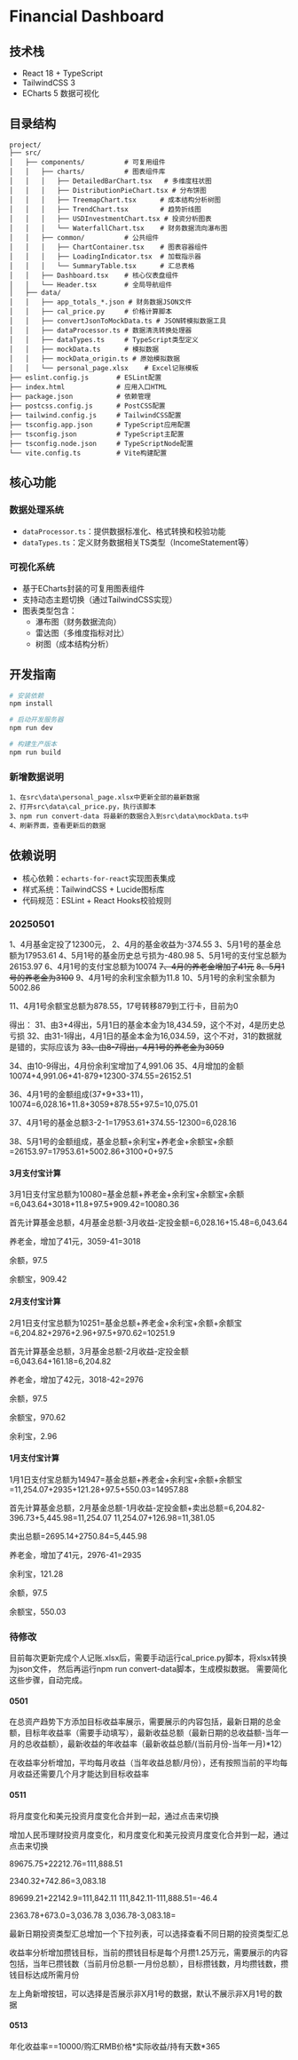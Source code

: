 # Financial Dashboard

## 技术栈
- React 18 + TypeScript
- TailwindCSS 3
- ECharts 5 数据可视化

## 目录结构
```
project/
├── src/
│   ├── components/          # 可复用组件
│   │   ├── charts/          # 图表组件库
│   │   │   ├── DetailedBarChart.tsx   # 多维度柱状图
│   │   │   ├── DistributionPieChart.tsx # 分布饼图
│   │   │   ├── TreemapChart.tsx      # 成本结构分析树图
│   │   │   ├── TrendChart.tsx        # 趋势折线图
│   │   │   ├── USDInvestmentChart.tsx # 投资分析图表
│   │   │   └── WaterfallChart.tsx    # 财务数据流向瀑布图
│   │   ├── common/          # 公共组件
│   │   │   ├── ChartContainer.tsx    # 图表容器组件
│   │   │   ├── LoadingIndicator.tsx  # 加载指示器
│   │   │   └── SummaryTable.tsx      # 汇总表格
│   │   ├── Dashboard.tsx    # 核心仪表盘组件
│   │   └── Header.tsx       # 全局导航组件
│   ├── data/
│   │   ├── app_totals_*.json # 财务数据JSON文件
│   │   ├── cal_price.py     # 价格计算脚本
│   │   ├── convertJsonToMockData.ts # JSON转模拟数据工具
│   │   ├── dataProcessor.ts # 数据清洗转换处理器
│   │   ├── dataTypes.ts     # TypeScript类型定义
│   │   ├── mockData.ts      # 模拟数据
│   │   ├── mockData_origin.ts # 原始模拟数据
│   │   └── personal_page.xlsx    # Excel记账模板
├── eslint.config.js       # ESLint配置
├── index.html             # 应用入口HTML
├── package.json           # 依赖管理
├── postcss.config.js      # PostCSS配置
├── tailwind.config.js     # TailwindCSS配置
├── tsconfig.app.json      # TypeScript应用配置
├── tsconfig.json          # TypeScript主配置
├── tsconfig.node.json     # TypeScriptNode配置
└── vite.config.ts         # Vite构建配置
```

## 核心功能
### 数据处理系统
- `dataProcessor.ts`：提供数据标准化、格式转换和校验功能
- `dataTypes.ts`：定义财务数据相关TS类型（IncomeStatement等）

### 可视化系统
- 基于ECharts封装的可复用图表组件
- 支持动态主题切换（通过TailwindCSS实现）
- 图表类型包含：
  - 瀑布图（财务数据流向）
  - 雷达图（多维度指标对比）
  - 树图（成本结构分析）

## 开发指南
```bash
# 安装依赖
npm install

# 启动开发服务器
npm run dev

# 构建生产版本
npm run build
```

### 新增数据说明

```
1、在src\data\personal_page.xlsx中更新全部的最新数据
2、打开src\data\cal_price.py，执行该脚本
3、npm run convert-data 将最新的数据合入到src\data\mockData.ts中
4、刷新界面，查看更新后的数据
```



## 依赖说明

- 核心依赖：`echarts-for-react`实现图表集成
- 样式系统：TailwindCSS + Lucide图标库
- 代码规范：ESLint + React Hooks校验规则

### 20250501

1、4月基金定投了12300元，
2、4月的基金收益为-374.55
3、5月1号的基金总额为17953.61
4、5月1号的基金历史总亏损为-480.98
5、5月1号的支付宝总额为26153.97
6、4月1号的支付宝总额为10074
~~7、4月的养老金增加了41元~~
~~8、5月1号的养老金为3100~~
9、4月1号的余利宝余额为11.8
10、5月1号的余利宝余额为5002.86

11、4月1号余额宝总额为878.55，17号转移879到工行卡，目前为0

得出：
31、由3+4得出，5月1日的基金本金为18,434.59，这个不对，4是历史总亏损
32、由31-1得出，4月1日的基金本金为16,034.59，这个不对，31的数据就是错的，实际应该为
~~33、由8-7得出，4月1号的养老金为3059~~

34、由10-9得出，4月份余利宝增加了4,991.06
35、4月增加的金额10074+4,991.06+41-879+12300-374.55=26152.51

36、4月1号的金额组成(37+9+33+11)，10074=6,028.16+11.8+3059+878.55+97.5=10,075.01

37、4月1号的基金总额3-2-1=17953.61+374.55-12300=6,028.16

38、5月1号的金额组成，基金总额+余利宝+养老金+余额宝+余额=26153.97=17953.61+5002.86+3100+0+97.5

#### 3月支付宝计算

3月1日支付宝总额为10080=基金总额+养老金+余利宝+余额宝+余额=6,043.64+3018+11.8+97.5+909.42=10080.36

首先计算基金总额，4月基金总额-3月收益-定投金额=6,028.16+15.48=6,043.64

养老金，增加了41元，3059-41=3018

余额，97.5

余额宝，909.42

#### 2月支付宝计算

2月1日支付宝总额为10251=基金总额+养老金+余利宝+余额+余额宝=6,204.82+2976+2.96+97.5+970.62=10251.9

首先计算基金总额，3月基金总额-2月收益-定投金额=6,043.64+161.18=6,204.82

养老金，增加了42元，3018-42=2976

余额，97.5

余额宝，970.62

余利宝，2.96

#### 1月支付宝计算

1月1日支付宝总额为14947=基金总额+养老金+余利宝+余额+余额宝=11,254.07+2935+121.28+97.5+550.03=14957.88

首先计算基金总额，2月基金总额-1月收益-定投金额+卖出总额=6,204.82-396.73+5,445.98=11,254.07      11,254.07+126.98=11,381.05

卖出总额=2695.14+2750.84=5,445.98

养老金，增加了41元，2976-41=2935

余利宝，121.28

余额，97.5

余额宝，550.03

### 待修改
目前每次更新完成个人记账.xlsx后，需要手动运行cal_price.py脚本，将xlsx转换为json文件，
然后再运行npm run convert-data脚本，生成模拟数据。
需要简化这些步骤，自动完成。

#### 0501

在总资产趋势下方添加目标收益率展示，需要展示的内容包括，最新日期的总金额，目标年收益率（需要手动填写），最新收益总额（最新日期的总收益额-当年一月的总收益额），最新收益的年收益率（最新收益总额/(当前月份-当年一月)*12）

在收益率分析增加，平均每月收益（当年收益总额/月份），还有按照当前的平均每月收益还需要几个月才能达到目标收益率

#### 0511

将月度变化和美元投资月度变化合并到一起，通过点击来切换

增加人民币理财投资月度变化，和月度变化和美元投资月度变化合并到一起，通过点击来切换

89675.75+22212.76=111,888.51

2340.32+742.86=3,083.18

89699.21+22142.9=111,842.11    111,842.11-111,888.51=-46.4

2363.78+673.0=3,036.78  3,036.78-3,083.18=

最新日期投资类型汇总增加一个下拉列表，可以选择查看不同日期的投资类型汇总

收益率分析增加攒钱目标，当前的攒钱目标是每个月攒1.25万元，需要展示的内容包括，当年已攒钱数（当前月份总额-一月份总额），目标攒钱数，月均攒钱数，攒钱目标达成所需月份

左上角新增按钮，可以选择是否展示非X月1号的数据，默认不展示非X月1号的数据

#### 0513

年化收益率==10000/购汇RMB价格\*实际收益/持有天数*365